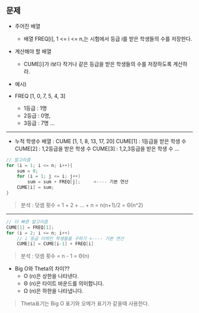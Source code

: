 ## 문제
- 주어진 배열
  - 배열 FREQ[i], 1 <= i <= n,는 시험에서 등급 i를 받은 학생들의 수를 저장한다.
- 계산해야 할 배열
  - CUME[i]가 i보다 작거나 같은 등급을 받은 학생들의 수를
저장하도록 계산하라.


- 예시)
- FREQ [1, 0, 7, 5, 4, 3]
    - 1등급 : 1명
    - 2등급 : 0명,
    - 3등급 : 7명 ...

---

- 누적 학생수 배열 : CUME [1, 1, 8, 13, 17, 20]
CUME[1] : 1등급을 받은 학생 수
CUME[2] : 1,2등급을 받은 학생 수
CUME[3] : 1,2,3등급을 받은 학생 수 ...

```c
// 알고리즘
for (i = 1; i <= n; i++){
    sum = 0;
    for (i = 1; j <= i; j++)
        sum = sum + FREQ[j];     <---- 기본 연산
    CUME[i] = sum;
}
```

> 분석 : 덧셈 횟수 = 1 + 2 + ... + n = n(n+1)/2 = Θ(n^2)

---

```c
// 더 빠른 알고리즘
CUME[1] = FREQ[1];
for (i = 2; i <= n; i++)
    // i 등급 이하인 학생들을 구하기 <---- 기본 연산
    CUME[i] = CUME[i-1] + FREQ[i] 
```

> 분석 : 덧셈 횟수 = n - 1 = Θ(n)

- Big O와 Theta의 차이??
    - O (n)은 상한을 나타낸다. 
    - Θ (n)은 타이트 바운드를 의미합니다. 
    - Ω (n)은 하한을 나타냅니다.

> Theta표기는 Big O 표기와 오메가 표기가 같을때 사용한다.
